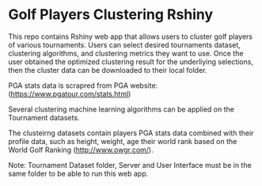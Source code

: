 # Golf Players Clustering Rshiny

This repo contains Rshiny web app that allows users to cluster golf players of various tournaments. Users can select desired tournaments dataset, clustering algorithms, and clustering metrics they want to use. Once the user obtained the optimized clustering result for the underliying selections, then the cluster data can be downloaded to their local folder.

PGA stats data is scrapred from PGA website: (https://www.pgatour.com/stats.html)

Several clustering machine learning algorithms can be applied on the Tournament datasets.

The clusteirng datasets contain players PGA stats data combined with their profile data, such as height, weight, age their world rank based on the World Golf Ranking (http://www.owgr.com/). 

Note: Tournament Dataset folder, Server and User Interface must be in the same folder to be able to run this web app.
